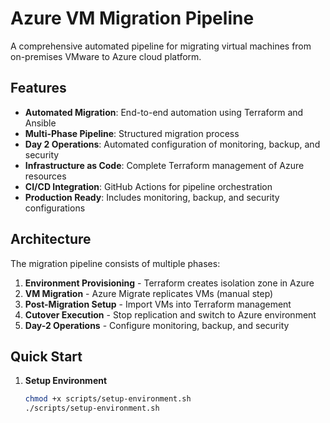 # Azure VM Migration Pipeline

A comprehensive automated pipeline for migrating virtual machines from on-premises VMware to Azure cloud platform.

## Features

- **Automated Migration**: End-to-end automation using Terraform and Ansible
- **Multi-Phase Pipeline**: Structured migration process
- **Day 2 Operations**: Automated configuration of monitoring, backup, and security
- **Infrastructure as Code**: Complete Terraform management of Azure resources
- **CI/CD Integration**: GitHub Actions for pipeline orchestration
- **Production Ready**: Includes monitoring, backup, and security configurations

## Architecture

The migration pipeline consists of multiple phases:

1. **Environment Provisioning** - Terraform creates isolation zone in Azure
2. **VM Migration** - Azure Migrate replicates VMs (manual step)
3. **Post-Migration Setup** - Import VMs into Terraform management  
4. **Cutover Execution** - Stop replication and switch to Azure environment
5. **Day-2 Operations** - Configure monitoring, backup, and security

## Quick Start

1. **Setup Environment**
   ```bash
   chmod +x scripts/setup-environment.sh
   ./scripts/setup-environment.sh
